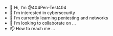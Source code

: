- 👋 Hi, I’m @404Pen-Test404
- 👀 I’m interested in cybersecurity
- 🌱 I’m currently learning pentesting and networks
- 💞️ I’m looking to collaborate on ...
- 📫 How to reach me ...

<!---
404Pen-Test404/404Pen-Test404 is a ✨ special ✨ repository because its `README.md` (this file) appears on your GitHub profile.
You can click the Preview link to take a look at your changes.
--->
